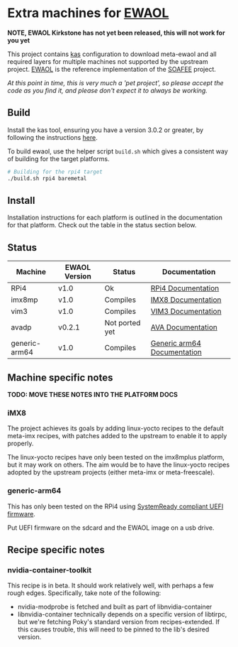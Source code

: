 # Extra machines for [EWAOL](https://gitlab.arm.com/ewaol/meta-ewaol)


__NOTE, EWAOL Kirkstone has not yet been released, this will not work for you yet__

This project contains [kas](https://kas.readthedocs.io/en/latest/index.html)
configuration to download meta-ewaol and all required layers for multiple
machines not supported by the upstream project.
[EWAOL](https://gitlab.arm.com/ewaol/meta-ewaol) is the reference implementation
of the [SOAFEE](http://soafee.io) project.

_At this point in time, this is very much a 'pet project', so please accept the
code as you find it, and please don't expect it to always be working._

## Build

Install the kas tool, ensuring you have a version 3.0.2 or greater, by following the instructions
[here](https://kas.readthedocs.io/en/latest/userguide.html).

To build ewaol, use the helper script ```build.sh``` which gives a consistent way of building for the target platforms.

```bash
# Building for the rpi4 target
./build.sh rpi4 baremetal
```

## Install

Installation instructions for each platform is outlined in the documentation for that platform.  Check out the table in the status section below.

## Status

| Machine | EWAOL Version |Status | Documentation |
|---------|---------------|-------|-------|
| RPi4    | v1.0 | Ok | [RPi4 Documentation](docs/rpi4.md) |
| imx8mp  | v1.0 | Compiles | [IMX8 Documentation](docs/imx8.md) |
| vim3    | v1.0 | Compiles | [VIM3 Documentation](docs/vim3.md) |
| avadp   | v0.2.1 | Not ported yet | [AVA Documentation](docs.ava.md) |  
| generic-arm64 | v1.0 | Compiles | [Generic arm64 Documentation](docs/generic-arm64.md) |

## Machine specific notes

__TODO: MOVE THESE NOTES INTO THE PLATFORM DOCS__

### iMX8

The project achieves its goals by adding linux-yocto recipes to the default
meta-imx recipes, with patches added to the upstream to enable it to apply
properly.

The linux-yocto recipes have only been tested on the imx8mplus platform, but it
may work on others.  The aim would be to have the linux-yocto recipes adopted
by the upstream projects (either meta-imx or meta-freescale).

### generic-arm64

This has only been tested on the RPi4 using [SystemReady compliant UEFI firmware](https://github.com/pftf/RPi4).

Put UEFI firmware on the sdcard and the EWAOL image on a usb drive.

## Recipe specific notes

### nvidia-container-toolkit

This recipe is in beta. It should work relatively well, with perhaps a few rough edges.
Specifically, take note of the following:

- nvidia-modprobe is fetched and built as part of libnvidia-container
- libnvidia-container technically depends on a specific version of libtirpc, but we're fetching Poky's standard version
  from recipes-extended. If this causes trouble, this will need to be pinned to the lib's desired version.
